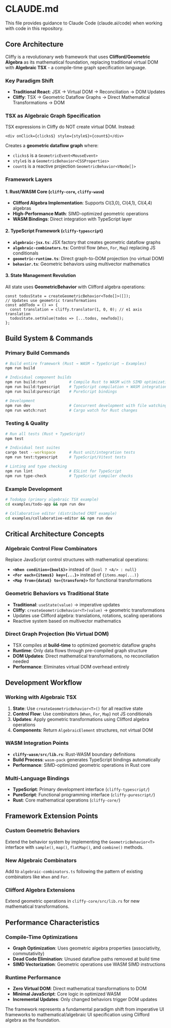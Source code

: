 # CLAUDE.md

This file provides guidance to Claude Code (claude.ai/code) when working with code in this repository.

## Core Architecture

Cliffy is a revolutionary web framework that uses **Clifford/Geometric Algebra** as its mathematical foundation, replacing traditional virtual DOM with **Algebraic TSX** - a compile-time graph specification language.

### Key Paradigm Shift
- **Traditional React**: JSX → Virtual DOM → Reconciliation → DOM Updates
- **Cliffy**: TSX → Geometric Dataflow Graphs → Direct Mathematical Transformations → DOM

### TSX as Algebraic Graph Specification
TSX expressions in Cliffy do NOT create virtual DOM. Instead:
```tsx
<div onClick={clicks$} style={style$}>{count$}</div>
```
Creates a **geometric dataflow graph** where:
- `clicks$` is a `GeometricEvent<MouseEvent>`
- `style$` is a `GeometricBehavior<CSSProperties>`
- `count$` is a reactive projection `GeometricBehavior<VNode[]>`

### Framework Layers

#### 1. Rust/WASM Core (`cliffy-core`, `cliffy-wasm`)
- **Clifford Algebra Implementation**: Supports Cl(3,0), Cl(4,1), Cl(4,4) algebras
- **High-Performance Math**: SIMD-optimized geometric operations
- **WASM Bindings**: Direct integration with TypeScript layer

#### 2. TypeScript Framework (`cliffy-typescript`)
- **`algebraic-jsx.ts`**: JSX factory that creates geometric dataflow graphs
- **`algebraic-combinators.ts`**: Control flow (`When`, `For`, `Map`) replacing JS conditionals
- **`geometric-runtime.ts`**: Direct graph-to-DOM projection (no virtual DOM)
- **`behavior.ts`**: Geometric behaviors using multivector mathematics

#### 3. State Management Revolution
All state uses **GeometricBehavior<T>** with Clifford algebra operations:
```tsx
const todosState = createGeometricBehavior<Todo[]>([]);
// Updates use geometric transformations
const addTodo = () => {
  const translation = cliffy.translator(1, 0, 0); // e1 axis translation
  todosState.setValue(todos => [...todos, newTodo]);
};
```

## Build System & Commands

### Primary Build Commands
```bash
# Build entire framework (Rust → WASM → TypeScript → Examples)
npm run build

# Individual component builds
npm run build:rust          # Compile Rust to WASM with SIMD optimization
npm run build:typescript    # TypeScript compilation + WASM integration
npm run build:purescript    # PureScript bindings

# Development
npm run dev                 # Concurrent development with file watching
npm run watch:rust          # Cargo watch for Rust changes
```

### Testing & Quality
```bash
# Run all tests (Rust + TypeScript)
npm test

# Individual test suites
cargo test --workspace      # Rust unit/integration tests
npm run test:typescript     # TypeScript/Vitest tests

# Linting and type checking
npm run lint                # ESLint for TypeScript
npm run type-check          # TypeScript compiler checks
```

### Example Development
```bash
# TodoApp (primary algebraic TSX example)
cd examples/todo-app && npm run dev

# Collaborative editor (distributed CRDT example)
cd examples/collaborative-editor && npm run dev
```

## Critical Architecture Concepts

### Algebraic Control Flow Combinators
Replace JavaScript control structures with mathematical operations:
- **`<When condition={bool$}>`** instead of `{bool ? <A/> : null}`
- **`<For each={items$} key={...}>`** instead of `{items.map(...)}`
- **`<Map from={data$} to={transform}>`** for functional transformations

### Geometric Behaviors vs Traditional State
- **Traditional**: `useState(value)` → imperative updates
- **Cliffy**: `createGeometricBehavior<T>(value)` → geometric transformations
- Updates use Clifford algebra: translations, rotations, scaling operations
- Reactive system based on multivector mathematics

### Direct Graph Projection (No Virtual DOM)
- TSX compiles at **build-time** to optimized geometric dataflow graphs
- **Runtime**: Only data flows through pre-compiled graph structure
- **DOM Updates**: Direct mathematical transformations, no reconciliation needed
- **Performance**: Eliminates virtual DOM overhead entirely

## Development Workflow

### Working with Algebraic TSX
1. **State**: Use `createGeometricBehavior<T>()` for all reactive state
2. **Control Flow**: Use combinators (`When`, `For`, `Map`) not JS conditionals
3. **Updates**: Apply geometric transformations using Clifford algebra operations
4. **Components**: Return `AlgebraicElement` structures, not virtual DOM

### WASM Integration Points
- **`cliffy-wasm/src/lib.rs`**: Rust-WASM boundary definitions
- **Build Process**: `wasm-pack` generates TypeScript bindings automatically
- **Performance**: SIMD-optimized geometric operations in Rust core

### Multi-Language Bindings
- **TypeScript**: Primary development interface (`cliffy-typescript/`)
- **PureScript**: Functional programming interface (`cliffy-purescript/`)
- **Rust**: Core mathematical operations (`cliffy-core/`)

## Framework Extension Points

### Custom Geometric Behaviors
Extend the behavior system by implementing the `GeometricBehavior<T>` interface with `sample()`, `map()`, `flatMap()`, and `combine()` methods.

### New Algebraic Combinators
Add to `algebraic-combinators.ts` following the pattern of existing combinators like `When` and `For`.

### Clifford Algebra Extensions
Extend geometric operations in `cliffy-core/src/lib.rs` for new mathematical transformations.

## Performance Characteristics

### Compile-Time Optimizations
- **Graph Optimization**: Uses geometric algebra properties (associativity, commutativity)
- **Dead Code Elimination**: Unused dataflow paths removed at build time
- **SIMD Vectorization**: Geometric operations use WASM SIMD instructions

### Runtime Performance
- **Zero Virtual DOM**: Direct mathematical transformations to DOM
- **Minimal JavaScript**: Core logic in optimized WASM
- **Incremental Updates**: Only changed behaviors trigger DOM updates

The framework represents a fundamental paradigm shift from imperative UI frameworks to mathematical/algebraic UI specification using Clifford algebra as the foundation.